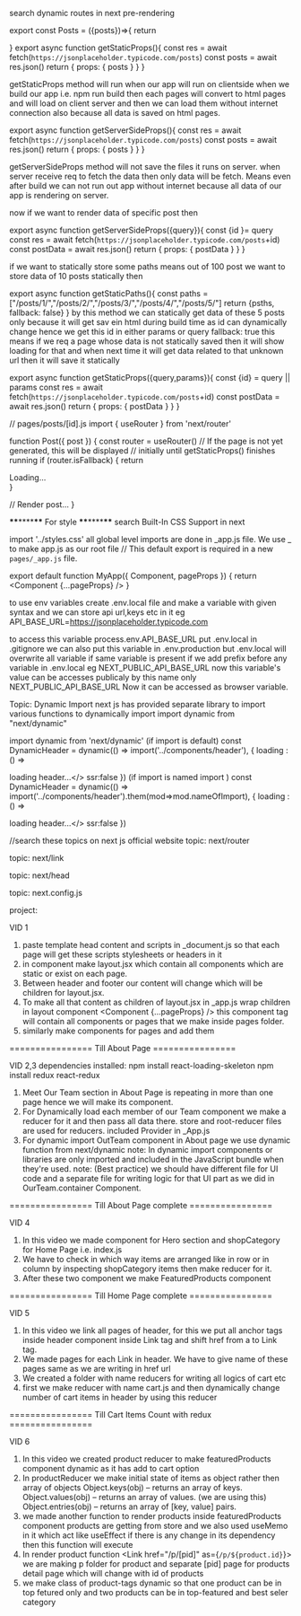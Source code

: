 search
dynamic routes in next
pre-rendering

export const Posts = ({posts})=>{
return <div></div>
}
export async function getStaticProps(){
const res = await fetch(`https://jsonplaceholder.typicode.com/posts`)
const posts = await res.json()
return {
props: {
posts
}
}
}

getStaticProps method will run when our app will run on clientside
when we build our app i.e. npm run build then each pages will convert to html pages and will load on client server and then we can load them without internet connection also because all data is saved on html pages.

export async function getServerSideProps(){
const res = await fetch(`https://jsonplaceholder.typicode.com/posts`)
const posts = await res.json()
return {
props: {
posts
}
}
}

getServerSideProps method will not save the files it runs on server. when server receive req to fetch the data then only data will be fetch. Means even after build we can not run out app without internet because all data of our app is rendering on server.

now if we want to render data of specific post then

export async function getServerSideProps({query}){
const {id }= query
const res = await fetch(`https://jsonplaceholder.typicode.com/posts`+id)
const postData = await res.json()
return {
props: {
postData
}
}
}

if we want to statically store some paths means out of 100 post we want to store data of 10 posts statically then

export async function getStaticPaths(){
const paths = ["/posts/1/","/posts/2/","/posts/3/","/posts/4/","/posts/5/"]
return {psths, fallback: false}
}
by this method we can statically get data of these 5 posts only because it will get sav ein html during build time
as id can dynamically change hence we get this id in either params or query
fallback: true
this means if we req a page whose data is not statically saved then it will show loading for that and when next time it will get data related to that unknown url then it will save it statically

export async function getStaticProps({query,params}){
const {id} = query || params
const res = await fetch(`https://jsonplaceholder.typicode.com/posts`+id)
const postData = await res.json()
return {
props: {
postData
}
}
}

// pages/posts/[id].js
import { useRouter } from 'next/router'

function Post({ post }) {
const router = useRouter()
// If the page is not yet generated, this will be displayed
// initially until getStaticProps() finishes running
if (router.isFallback) {
return <div>Loading...</div>
}

// Render post...
}

**\*\***\*\*\*\***\*\*** For style **\*\***\*\*\*\***\*\***
search Built-In CSS Support in next

import '../styles.css'
all global level imports are done in _app.js file. We use _ to make app.js as our root file
// This default export is required in a new `pages/_app.js` file.

export default function MyApp({ Component, pageProps }) {
return <Component {...pageProps} />
}

to use env variables create .env.local file and make a variable with given syntax and we can store api url,keys etc in it eg
API_BASE_URL=https://jsonplaceholder.typicode.com

to access this variable process.env.API_BASE_URL
put .env.local in .gitignore
we can also put this variable in .env.production but .env.local will overwrite all variable if same variable is present
if we add prefix before any variable in .env.local eg NEXT_PUBLIC_API_BASE_URL
now this variable's value can be accesses publicaly by this name only NEXT_PUBLIC_API_BASE_URL Now it can be accessed as browser variable.

Topic: Dynamic Import
next js has provided separate library to import various functions to dynamically import
import dynamic from "next/dynamic"

import dynamic from 'next/dynamic'
(if import is default)
const DynamicHeader = dynamic(() => import('../components/header'), {
loading : () => <p>loading header...</>
ssr:false
})
(if import is named import )
const DynamicHeader = dynamic(() => import('../components/header').them(mod=>mod.nameOfImport), {
loading : () => <p>loading header...</>
ssr:false
})

//search these topics on next js official website
topic: next/router

topic: next/link

topic: next/head

topic: next.config.js

project:

VID 1

1. paste template head content and scripts in \_document.js so that each page will get these scripts stylesheets or headers in it
2. in component make layout.jsx which contain all components which are static or exist on each page.
3. Between header and footer our content will change which will be children for layout.jsx.
4. To make all that content as children of layout.jsx in \_app.js wrap children in layout component
   <Layout>
   <Component {...pageProps} />
   </Layout>
   this component tag will contain all components or pages that we make inside pages folder.
5. similarly make components for pages and add them

================ Till About Page ================

VID 2,3
dependencies installed:
npm install react-loading-skeleton
npm install redux react-redux

1. Meet Our Team section in About Page is repeating in more than one page hence we will make its component.
2. For Dynamically load each member of our Team component we make a reducer for it and then pass all data there. store and root-reducer files are used for reducers. included Provider in \_App.js
3. For dynamic import OutTeam component in About page we use dynamic function from next/dynamic
   note: In dynamic import components or libraries are only imported and included in the JavaScript bundle when they're used.
   note: (Best practice) we should have different file for UI code and a separate file for writing logic for that UI part as we did in OurTeam.container Component.

================ Till About Page complete ================

VID 4

1. In this video we made component for Hero section and shopCategory for Home Page i.e. index.js
2. We have to check in which way items are arranged like in row or in column by inspecting shopCategory items then make reducer for it.
3. After these two component we make FeaturedProducts component

================ Till Home Page complete ================

VID 5

1. In this video we link all pages of header, for this we put all anchor tags inside header component inside Link tag and shift href from a to Link tag.
2. We made pages for each Link in header. We have to give name of these pages same as we are writing in href url
3. We created a folder with name reducers for writing all logics of cart etc
4. first we make reducer with name cart.js and then dynamically change number of cart items in header by using this reducer

================ Till Cart Items Count with redux ================

VID 6

1. In this video we created product reducer to make featuredProducts component dynamic as it has add to cart option
2. In productReducer we make initial state of items as object rather then array of objects
   Object.keys(obj) – returns an array of keys.
   Object.values(obj) – returns an array of values. (we are using this)
   Object.entries(obj) – returns an array of [key, value] pairs.
3. we made another function to render products inside featuredProducts component products are getting from store and we also used useMemo in it which act like useEffect if there is any change in its dependency then this function will execute
4. In render product function <Link href="/p/[pid]" as={`/p/${product.id}`}></Link>
   we are making p folder for product and separate [pid] page for products detail page which will change with id of products
5. we make class of product-tags dynamic so that one product can be in top fetured only and two products can be in top-featured and best seler category
